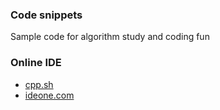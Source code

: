 ### Code snippets

Sample code for algorithm study and coding fun

### Online IDE

* [cpp.sh](cpp.sh)
* [ideone.com](ideone.com)

